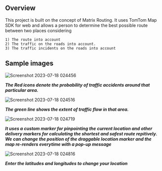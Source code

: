 ## Overview

This project is built on the concept of Matrix Routing. It uses TomTom Map SDK for web and allows a person to determine the best possible route between two places considering 

    1) The route into account 
    2) The traffic on the roads into account. 
    3) The traffic incidents on the roads into account






## Sample images

![Screenshot 2023-07-18 024456](https://github.com/Adi-070/route-planner/assets/111191321/17256256-da3b-42f7-97b0-d9cefd95f9fb)


___The Red icons denote the probability of traffic accidents around that particular area.___ 

![Screenshot 2023-07-18 024516](https://github.com/Adi-070/route-planner/assets/111191321/3a89e411-cf95-4cd4-9174-ab4ab9f04e4f)

___The green line shows the extent of traffic flow in that area.___

![Screenshot 2023-07-18 024719](https://github.com/Adi-070/route-planner/assets/111191321/03ecedf5-3e66-46cf-97e8-d515d2370aa8)

___It uses a custom marker for pinpointing the current location and other delivery markers for calculating the shortest and safest route repitively. We can change the position of the draggable location marker and the map re-renders everytime with a pop-up message___

![Screenshot 2023-07-18 024816](https://github.com/Adi-070/route-planner/assets/111191321/c82ca236-906a-438a-9561-8851c8bceece)

___Enter the latitudes and longitudes to change your location___



